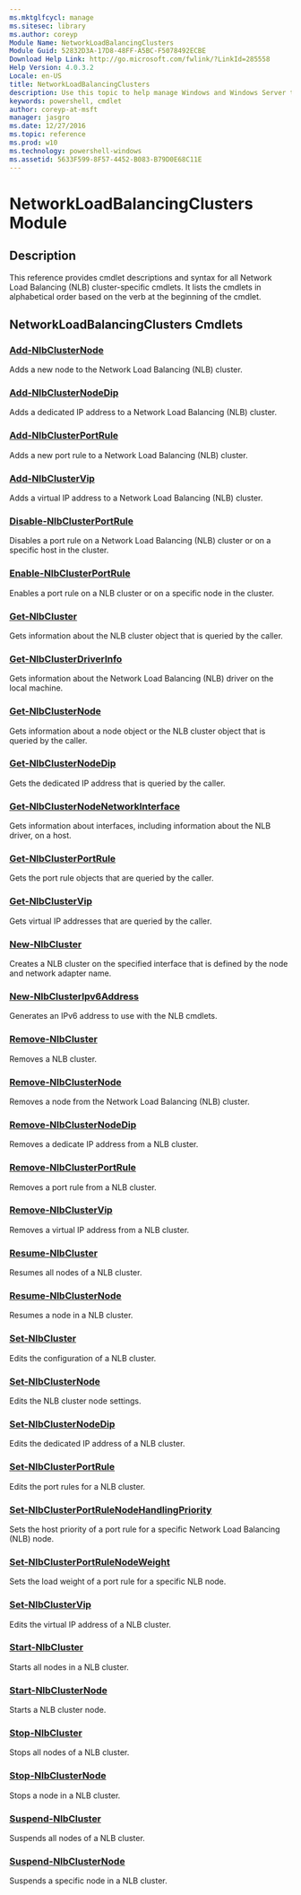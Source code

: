```yaml
---
ms.mktglfcycl: manage
ms.sitesec: library
ms.author: coreyp
Module Name: NetworkLoadBalancingClusters
Module Guid: 52832D3A-17D8-48FF-A5BC-F5078492ECBE
Download Help Link: http://go.microsoft.com/fwlink/?LinkId=285558
Help Version: 4.0.3.2
Locale: en-US
title: NetworkLoadBalancingClusters
description: Use this topic to help manage Windows and Windows Server technologies with Windows PowerShell.
keywords: powershell, cmdlet
author: coreyp-at-msft
manager: jasgro
ms.date: 12/27/2016
ms.topic: reference
ms.prod: w10
ms.technology: powershell-windows
ms.assetid: 5633F599-8F57-4452-B083-B79D0E68C11E
---
```


# NetworkLoadBalancingClusters Module
## Description
This reference provides cmdlet descriptions and syntax for all Network Load Balancing (NLB) cluster-specific cmdlets. It lists the cmdlets in alphabetical order based on the verb at the beginning of the cmdlet.

## NetworkLoadBalancingClusters Cmdlets
### [Add-NlbClusterNode](./add-nlbclusternode.md)
Adds a new node to the Network Load Balancing (NLB) cluster.

### [Add-NlbClusterNodeDip](./add-nlbclusternodedip.md)
Adds a dedicated IP address to a Network Load Balancing (NLB) cluster.

### [Add-NlbClusterPortRule](./add-nlbclusterportrule.md)
Adds a new port rule to a Network Load Balancing (NLB) cluster.

### [Add-NlbClusterVip](./add-nlbclustervip.md)
Adds a virtual IP address to a Network Load Balancing (NLB) cluster.

### [Disable-NlbClusterPortRule](./disable-nlbclusterportrule.md)
Disables a port rule on a Network Load Balancing (NLB) cluster or on a specific host in the cluster.

### [Enable-NlbClusterPortRule](./enable-nlbclusterportrule.md)
Enables a port rule on a NLB cluster or on a specific node in the cluster.

### [Get-NlbCluster](./get-nlbcluster.md)
Gets information about the NLB cluster object that is queried by the caller.

### [Get-NlbClusterDriverInfo](./get-nlbclusterdriverinfo.md)
Gets information about the Network Load Balancing (NLB) driver on the local machine.

### [Get-NlbClusterNode](./get-nlbclusternode.md)
Gets information about a node object or the NLB cluster object that is queried by the caller.

### [Get-NlbClusterNodeDip](./get-nlbclusternodedip.md)
Gets the dedicated IP address that is queried by the caller.

### [Get-NlbClusterNodeNetworkInterface](./get-nlbclusternodenetworkinterface.md)
Gets information about interfaces, including information about the NLB driver, on a host.

### [Get-NlbClusterPortRule](./get-nlbclusterportrule.md)
Gets the port rule objects that are queried by the caller.

### [Get-NlbClusterVip](./get-nlbclustervip.md)
Gets virtual IP addresses that are queried by the caller.

### [New-NlbCluster](./new-nlbcluster.md)
Creates a NLB cluster on the specified interface that is defined by the node and network adapter name.

### [New-NlbClusterIpv6Address](./New-NlbClusterIpv6Address.md)
Generates an IPv6 address to use with the NLB cmdlets.

### [Remove-NlbCluster](./remove-nlbcluster.md)
Removes a NLB cluster.

### [Remove-NlbClusterNode](./remove-nlbclusternode.md)
Removes a node from the Network Load Balancing (NLB) cluster.

### [Remove-NlbClusterNodeDip](./remove-nlbclusternodedip.md)
Removes a dedicate IP address from a NLB cluster.

### [Remove-NlbClusterPortRule](./remove-nlbclusterportrule.md)
Removes a port rule from a NLB cluster.

### [Remove-NlbClusterVip](./remove-nlbclustervip.md)
Removes a virtual IP address from a NLB cluster.

### [Resume-NlbCluster](./resume-nlbcluster.md)
Resumes all nodes of a NLB cluster.

### [Resume-NlbClusterNode](./resume-nlbclusternode.md)
Resumes a node in a NLB cluster.

### [Set-NlbCluster](./set-nlbcluster.md)
Edits the configuration of a NLB cluster.

### [Set-NlbClusterNode](./set-nlbclusternode.md)
Edits the NLB cluster node settings.

### [Set-NlbClusterNodeDip](./set-nlbclusternodedip.md)
Edits the dedicated IP address of a NLB cluster.

### [Set-NlbClusterPortRule](./set-nlbclusterportrule.md)
Edits the port rules for a NLB cluster.

### [Set-NlbClusterPortRuleNodeHandlingPriority](./set-nlbclusterportrulenodehandlingpriority.md)
Sets the host priority of a port rule for a specific Network Load Balancing (NLB) node.

### [Set-NlbClusterPortRuleNodeWeight](./set-nlbclusterportrulenodeweight.md)
Sets the load weight of a port rule for a specific NLB node.

### [Set-NlbClusterVip](./set-nlbclustervip.md)
Edits the virtual IP address of a NLB cluster.

### [Start-NlbCluster](./start-nlbcluster.md)
Starts all nodes in a NLB cluster.

### [Start-NlbClusterNode](./start-nlbclusternode.md)
Starts a NLB cluster node.

### [Stop-NlbCluster](./stop-nlbcluster.md)
Stops all nodes of a NLB cluster.

### [Stop-NlbClusterNode](./stop-nlbclusternode.md)
Stops a node in a NLB cluster.

### [Suspend-NlbCluster](./suspend-nlbcluster.md)
Suspends all nodes of a NLB cluster.

### [Suspend-NlbClusterNode](./suspend-nlbclusternode.md)
Suspends a specific node in a NLB cluster.




